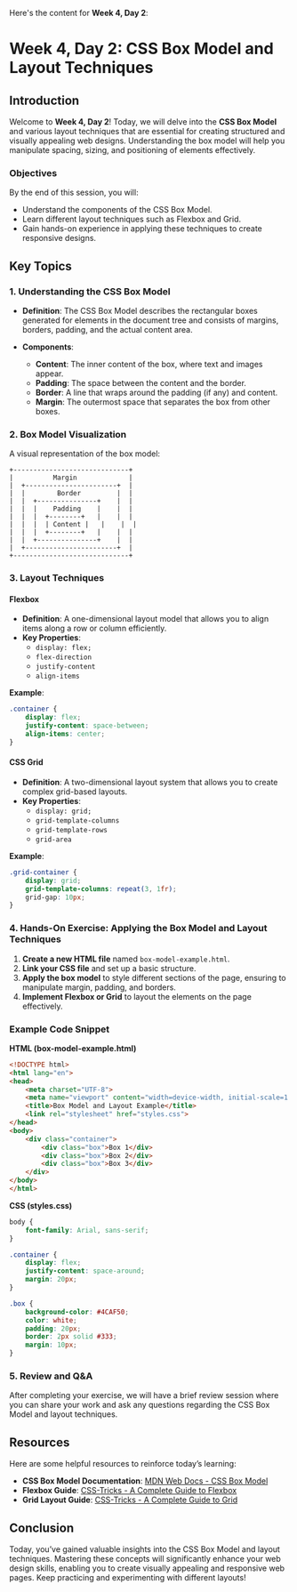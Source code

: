 Here's the content for **Week 4, Day 2**:


# Week 4, Day 2: CSS Box Model and Layout Techniques

## Introduction

Welcome to **Week 4, Day 2**! Today, we will delve into the **CSS Box Model** and various layout techniques that are essential for creating structured and visually appealing web designs. Understanding the box model will help you manipulate spacing, sizing, and positioning of elements effectively.

### Objectives

By the end of this session, you will:

- Understand the components of the CSS Box Model.
- Learn different layout techniques such as Flexbox and Grid.
- Gain hands-on experience in applying these techniques to create responsive designs.

## Key Topics

### 1. Understanding the CSS Box Model

- **Definition**: The CSS Box Model describes the rectangular boxes generated for elements in the document tree and consists of margins, borders, padding, and the actual content area.
  
- **Components**:
  - **Content**: The inner content of the box, where text and images appear.
  - **Padding**: The space between the content and the border.
  - **Border**: A line that wraps around the padding (if any) and content.
  - **Margin**: The outermost space that separates the box from other boxes.

### 2. Box Model Visualization

A visual representation of the box model:
```
+-----------------------------+
|          Margin             |
|  +-----------------------+  |
|  |        Border         |  |
|  |  +---------------+    |  |
|  |  |    Padding    |    |  |
|  |  |  +--------+   |    |  |
|  |  |  | Content |   |    |  |
|  |  |  +--------+   |    |  |
|  |  +---------------+    |  |
|  +-----------------------+  |
+-----------------------------+
```

### 3. Layout Techniques

#### Flexbox

- **Definition**: A one-dimensional layout model that allows you to align items along a row or column efficiently.
- **Key Properties**:
  - `display: flex;`
  - `flex-direction`
  - `justify-content`
  - `align-items`

**Example**:

```css
.container {
    display: flex;
    justify-content: space-between;
    align-items: center;
}
```

#### CSS Grid

- **Definition**: A two-dimensional layout system that allows you to create complex grid-based layouts.
- **Key Properties**:
  - `display: grid;`
  - `grid-template-columns`
  - `grid-template-rows`
  - `grid-area`

**Example**:

```css
.grid-container {
    display: grid;
    grid-template-columns: repeat(3, 1fr);
    grid-gap: 10px;
}
```

### 4. Hands-On Exercise: Applying the Box Model and Layout Techniques

1. **Create a new HTML file** named `box-model-example.html`.
2. **Link your CSS file** and set up a basic structure.
3. **Apply the box model** to style different sections of the page, ensuring to manipulate margin, padding, and borders.
4. **Implement Flexbox or Grid** to layout the elements on the page effectively.

### Example Code Snippet

**HTML (box-model-example.html)**

```html
<!DOCTYPE html>
<html lang="en">
<head>
    <meta charset="UTF-8">
    <meta name="viewport" content="width=device-width, initial-scale=1.0">
    <title>Box Model and Layout Example</title>
    <link rel="stylesheet" href="styles.css">
</head>
<body>
    <div class="container">
        <div class="box">Box 1</div>
        <div class="box">Box 2</div>
        <div class="box">Box 3</div>
    </div>
</body>
</html>
```

**CSS (styles.css)**

```css
body {
    font-family: Arial, sans-serif;
}

.container {
    display: flex;
    justify-content: space-around;
    margin: 20px;
}

.box {
    background-color: #4CAF50;
    color: white;
    padding: 20px;
    border: 2px solid #333;
    margin: 10px;
}
```

### 5. Review and Q&A

After completing your exercise, we will have a brief review session where you can share your work and ask any questions regarding the CSS Box Model and layout techniques.

## Resources

Here are some helpful resources to reinforce today’s learning:

- **CSS Box Model Documentation**: [MDN Web Docs - CSS Box Model](https://developer.mozilla.org/en-US/docs/Learn/CSS/Building_blocks/The_box_model)
- **Flexbox Guide**: [CSS-Tricks - A Complete Guide to Flexbox](https://css-tricks.com/snippets/css/a-guide-to-flexbox/)
- **Grid Layout Guide**: [CSS-Tricks - A Complete Guide to Grid](https://css-tricks.com/snippets/css/complete-guide-grid/)

## Conclusion

Today, you’ve gained valuable insights into the CSS Box Model and layout techniques. Mastering these concepts will significantly enhance your web design skills, enabling you to create visually appealing and responsive web pages. Keep practicing and experimenting with different layouts!





